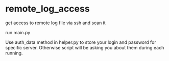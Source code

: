 # remote_log_access
get access to remote log file via ssh and scan it


run main.py

Use auth_data method in helper.py to store your login and password for specific server. 
Otherwise script will be asking you about them during each running.
